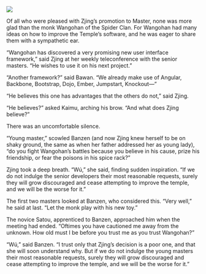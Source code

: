 ![](/pages/case-183/sword.jpg)

Of all who were pleased with Zjing’s promotion to Master, none was more glad than the monk Wangohan of the Spider Clan.  For Wangohan had many ideas on how to improve the Temple’s software, and he was eager to share them with a sympathetic ear.

“Wangohan has discovered a very promising new user interface framework,” said Zjing at her weekly teleconference with the senior masters.  “He wishes to use it on his next project.”

“Another framework?” said Bawan.  “We already make use of Angular, Backbone, Bootstrap, Dojo, Ember, Jumpstart, Knockout—”

“He believes this one has advantages that the others do not,” said Zjing.

“He believes?” asked Kaimu, arching his brow.  “And what does Zjing believe?”

There was an uncomfortable silence.

“Young master,” scowled Banzen (and now Zjing knew herself to be on shaky ground, the same as when her father addressed her as young lady), “do you fight Wangohan’s battles because you believe in his cause, prize his friendship, or fear the poisons in his spice rack?”

Zjing took a deep breath.  “Wú,” she said, finding sudden inspiration.  “If we do not indulge the senior developers their most reasonable requests, surely they will grow discouraged and cease attempting to improve the temple, and we will be the worse for it.”

The first two masters looked at Banzen, who considered this. “Very well,” he said at last. “Let the monk play with his new toy.”

The novice Satou, apprenticed to Banzen, approached him when the meeting had ended.  “Oftimes you have cautioned me away from the unknown.  How old must I be before you trust me as you trust Wangohan?”

“Wú,” said Banzen.  “I trust only that Zjing’s decision is a poor one, and that she will soon understand why.  But if we do not indulge the young masters their most reasonable requests, surely they will grow discouraged and cease attempting to improve the temple, and we will be the worse for it.” 
